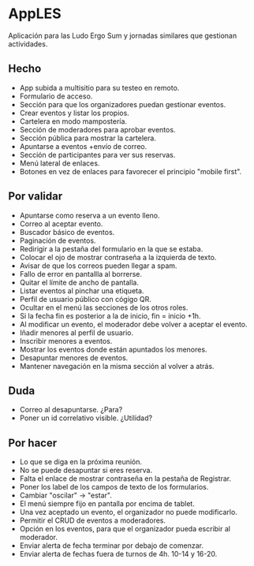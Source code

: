 # AppLES
Aplicación para las Ludo Ergo Sum y jornadas similares que gestionan actividades.

## Hecho
- App subida a multisitio para su testeo en remoto.
- Formulario de acceso.
- Sección para que los organizadores puedan gestionar eventos.
- Crear eventos y listar los propios.
- Cartelera en modo mampostería.
- Sección de moderadores para aprobar eventos.
- Sección pública para mostrar la cartelera.
- Apuntarse a eventos +envío de correo.
- Sección de participantes para ver sus reservas.
- Menú lateral de enlaces.
- Botones en vez de enlaces para favorecer el principio "mobile first".

## Por validar
- Apuntarse como reserva a un evento lleno.
- Correo al aceptar evento.
- Buscador básico de eventos.
- Paginación de eventos.
- Redirigir a la pestaña del formulario en la que se estaba.
- Colocar el ojo de mostrar contraseña a la izquierda de texto.
- Avisar de que los correos pueden llegar a spam.
- Fallo de error en pantallla al borrerse.
- Quitar el límite de ancho de pantalla.
- Listar eventos al pinchar una etiqueta.
- Perfil de usuario público con cógigo QR.
- Ocultar en el menú las secciones de los otros roles.
- Si la fecha fin es posterior a la de inicio, fin = inicio +1h.
- Al modificar un evento, el moderador debe volver a aceptar el evento.
- Iñadir menores al perfil de usuario.
- Inscribir menores a eventos.
- Mostrar los eventos donde están apuntados los menores.
- Desapuntar menores de eventos.
- Mantener navegación en la misma sección al volver a atrás.

## Duda
- Correo al desapuntarse. ¿Para?
- Poner un id correlativo visible. ¿Utilidad?

## Por hacer
- Lo que se diga en la próxima reunión.
- No se puede desapuntar si eres reserva.
- Falta el enlace de mostrar contraseña en la pestaña de Registrar.
- Poner los label de los campos de texto de los formularios.
- Cambiar "oscilar" -> "estar".
- El menú siempre fijo en pantalla por encima de tablet.
- Una vez aceptado un evento, el organizador no puede modificarlo.
- Permitir el CRUD de eventos a moderadores.
- Opción en los eventos, para que el organizador pueda escribir al moderador.
- Enviar alerta de fecha terminar por debajo de comenzar.
- Enviar alerta de fechas fuera de turnos de 4h. 10-14 y 16-20.
